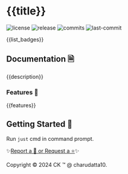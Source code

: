  
# {{title}}

<!-- Badges: Project Status GitHub -->
![license](https://badgen.net/static/license/GPL-3.0/blue)
![release](https://badgen.net/github/release/charudatta10/{{title}})
![commits](https://badgen.net/github/commits/charudatta10/{{title}})
![last-commit](https://badgen.net/badge/github/last-commit/{{title}})
<!-- Badges: Tools used -->
{{list_badges}}

## Documentation 🗎

{{description}}  

### Features 🌟

{{features}} 

## Getting Started 🌱

Run `just` cmd in command prompt.

✨[Report a 🐛 or Request a ⭐](https://github.com/{{user}}/{{title}}/issues)✨

Copyright :copyright: 2024 CK :tm: @ charudatta10.   

<!-- Acknowledgment, References, Misc -->